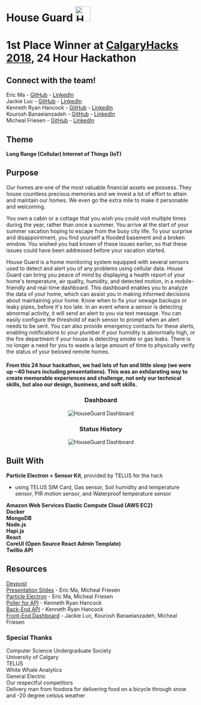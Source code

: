 # House Guard <img src="https://github.com/jackieluc/HouseGuard/blob/master/public/img/logo.png" width="40" style="padding: 0" title="HouseGuard Logo">

# 1st Place Winner at [CalgaryHacks 2018](https://calgaryhacks-2018.devpost.com/), 24 Hour Hackathon

## Connect with the team!
Eric Ma - [GitHub](https://github.com/ericsiyuanma) - [LinkedIn](https://www.linkedin.com/in/eric-ma-221a7b112/)</br>
Jackie Luc - [GitHub](https://github.com/jackieluc) - [LinkedIn](https://www.linkedin.com/in/jackieluc/)</br>
Kenneth Ryan Hancock - [GitHub](https://github.com/krhancoc) - [LinkedIn](https://www.linkedin.com/in/krhancoc/)</br>
Kourosh Banaeianzadeh - [GitHub](https://github.com/MikenIke135) - [LinkedIn](https://www.linkedin.com/in/kourosh-banaeianzadeh-95899412a/)</br>
Micheal Friesen - [GitHub](https://github.com/michealfriesen) - [LinkedIn](https://www.linkedin.com/in/micheal-friesen/)</br>

## Theme
**Long Range (Cellular) Internet of Things (IoT)**

## Purpose
Our homes are one of the most valuable financial assets we possess. They house countless precious memories and we invest a lot of effort to attain and maintain our homes. We even go the extra mile to make it personable and welcoming. 

You own a cabin or a cottage that you wish you could visit multiple times during the year, rather than once a summer. You arrive at the start of your summer vacation hoping to escape from the busy city life. To your surprise and disappointment, you find yourself a flooded basement and a broken window. You wished you had known of these issues earlier, so that these issues could have been addressed before your vacation started. 

House Guard is a home monitoring system equipped with several sensors used to detect and alert you of any problems using cellular data. House Guard can bring you peace of mind by displaying a health report of your home's temperature, air quality, humidity, and detected motion, in a mobile-friendly and real-time dashboard. This dashboard enables you to analyze the data of your home, which can assist you in making informed decisions about maintaining your home. Know when to fix your sewage backups or leaky pipes, before it's too late. In an event where a sensor is detecting abnormal activity, it will send an alert to you via text message. You can easily configure the threshold of each sensor to prompt when an alert needs to be sent. You can also provide emergency contacts for these alerts, enabling notifications to your plumber if your humidity is abnormally high, or the fire department if your house is detecting smoke or gas leaks. There is no longer a need for you to waste a large amount of time to physically verify the status of your beloved remote homes.

#### From this 24 hour hackathon, we had lots of fun and little sleep (we were up ~40 hours including presentations). This was an exhilarating way to create memorable experiences and challenge, not only our technical skills, but also our design, business, and soft skills.

<h3 align="center">Dashboard</h3>
<p align="center">
  <img src="https://github.com/jackieluc/HouseGuard/blob/master/public/img/dashboard.png" title="HouseGuard Dashboard">
</p>

<h3 align="center">Status History</h3>
<p align="center">
  <img src="https://github.com/jackieluc/HouseGuard/blob/master/public/img/status-history.png" title="HouseGuard Dashboard">
</p>

## Built With
**Particle Electron + Sensor Kit**, provided by TELUS for the hack
- using TELUS SIM Card, Gas sensor, Soil humidity and temperature sensor, PIR motion sensor, and Waterproof temperature sensor

**Amazon Web Services Elastic Compute Cloud (AWS EC2)**</br>
**Docker**</br>
**MongoDB**</br>
**Node.js**</br>
**Hapi.js**</br>
**React**</br>
**CoreUI (Open Source React Admin Template)**</br>
**Twillio API**</br>

## Resources
[Devpost](https://devpost.com/software/hackathon2018_particle_code)</br>
[Presentation Slides](https://docs.google.com/presentation/d/1sZKT3lzK22bM52ph5lu6ipJ2u68ow6KTANVOMZ1ntkU/edit?usp=sharing) - Eric Ma, Micheal Friesen</br>
[Particle Electron](https://github.com/MikenIke135/hackathon2018_particle_code) - Eric Ma, Micheal Friesen</br>
[Poller for API](https://github.com/krhancoc/poller) - Kenneth Ryan Hancock</br>
[Back-End API](https://github.com/krhancoc/hackathon-api) - Kenneth Ryan Hancock</br>
[Front-End Dashboard](https://github.com/jackieluc/HouseGuard) - Jackie Luc, Kourosh Banaeianzadeh, Micheal Friesen</br>


### **Special Thanks**
Computer Science Undergraduate Society</br>
University of Calgary</br>
TELUS</br>
White Whale Analytics</br>
General Electric</br>
Our respectful competitors</br>
Delivery man from foodora for delivering food on a bicycle through snow and -20 degree celsius weather</br>
